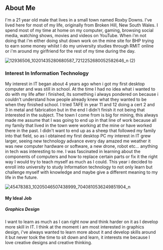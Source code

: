 <h2>About Me</h2>

I'm a 21 year old male that lives in a small town named Roxby Downs.
I've lived here for most of my life, originally from Broken Hill, New South Wales. I spend most of my time at home on my computer, gaming, browsing social media, watching shows, movies and videos on YouTube. When i'm not doing that i'm either doing shut down work on the mine site for BHP trying to earn some money whilst I do my university studies through RMIT online or i'm around my girlfriend for the rest of my time during the day.

![12936506_10201435280680587_7212252680052582646_n (2)](https://user-images.githubusercontent.com/48668269/56132691-cc2bd280-5fc9-11e9-9535-53676ba5532d.jpg)





<h3>Interest In Information Technology</h3>

My interest in IT began about 4 years ago when i got my first desktop computer and was still in school. At the time I had no idea what i wanted to do with my life after i finished, its something i always pondered on because i couldn't understand how people already knew what they wanted to be when they finished school. I tried TAFE in year 11 and 12 doing a cert 2 and 3 in metal and fabrication but in the end I didn't finish it not being that interested in the subject. The town I come from is big for mining, this always made me assume that I was going to end up in that line of work because all my family that lived in the town were working at the mine or have worked there in the past. I didn't want to end up as a sheep that followed my family into that field, so as i obtained my first desktop PC my interest in IT grew larger, seeing new technology advance every day amazed me weather it was new computer hardware or software, a new drone, robot etc... anything in tech was interesting to me. I was fascinated in learning about the components of computers and how to replace certain parts or fix it the right way I would try to teach myself as much as I could. This year i decided to enroll into university to study Information technology to not only learn but challenge myself with knowledge and maybe give a different meaning to my life in the future.



![45478383_10205046507438999_7040810536249851904_n](https://user-images.githubusercontent.com/48668269/56132178-7dca0400-5fc8-11e9-92ab-e3e01873bf30.jpg)



<h4>My Ideal Job</h4>


<h5>Graphics Design</h5>

I want to learn as much as I can right now and think harder on it as I develop more skill in IT. I think at the moment i am most interested in graphics design, i've always wanted to learn more about it and develop skills around it but never took the time to sit down and learn, it interests me because I love creative designs and creative thinking.
 
 
 
 
